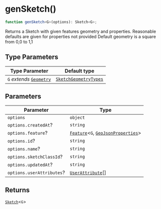 # genSketch()

```ts
function genSketch<G>(options): Sketch<G>;
```

Returns a Sketch with given features geometry and properties. Reasonable defaults are given for properties not provided
Default geometry is a square from 0,0 to 1,1

## Type Parameters

| Type Parameter                                          | Default type                                                    |
| ------------------------------------------------------- | --------------------------------------------------------------- |
| `G` _extends_ [`Geometry`](../type-aliases/Geometry.md) | [`SketchGeometryTypes`](../type-aliases/SketchGeometryTypes.md) |

## Parameters

| Parameter                 | Type                                                                                                      |
| ------------------------- | --------------------------------------------------------------------------------------------------------- |
| `options`                 | `object`                                                                                                  |
| `options.createdAt`?      | `string`                                                                                                  |
| `options.feature`?        | [`Feature`](../interfaces/Feature.md)\<`G`, [`GeoJsonProperties`](../type-aliases/GeoJsonProperties.md)\> |
| `options.id`?             | `string`                                                                                                  |
| `options.name`?           | `string`                                                                                                  |
| `options.sketchClassId`?  | `string`                                                                                                  |
| `options.updatedAt`?      | `string`                                                                                                  |
| `options.userAttributes`? | [`UserAttribute`](../type-aliases/UserAttribute.md)[]                                                     |

## Returns

[`Sketch`](../interfaces/Sketch.md)\<`G`\>
